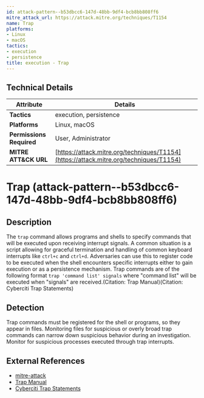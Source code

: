 ```yaml
---
id: attack-pattern--b53dbcc6-147d-48bb-9df4-bcb8bb808ff6
mitre_attack_url: https://attack.mitre.org/techniques/T1154
name: Trap
platforms:
- Linux
- macOS
tactics:
- execution
- persistence
title: execution - Trap
---
```


## Technical Details

| Attribute | Details |
|-----------|----------|
| **Tactics** | execution, persistence |
| **Platforms** | Linux, macOS |
| **Permissions Required** | User, Administrator |
| **MITRE ATT&CK URL** | [https://attack.mitre.org/techniques/T1154](https://attack.mitre.org/techniques/T1154) |

# Trap (attack-pattern--b53dbcc6-147d-48bb-9df4-bcb8bb808ff6)

## Description
The <code>trap</code> command allows programs and shells to specify commands that will be executed upon receiving interrupt signals. A common situation is a script allowing for graceful termination and handling of common  keyboard interrupts like <code>ctrl+c</code> and <code>ctrl+d</code>. Adversaries can use this to register code to be executed when the shell encounters specific interrupts either to gain execution or as a persistence mechanism. Trap commands are of the following format <code>trap 'command list' signals</code> where "command list" will be executed when "signals" are received.(Citation: Trap Manual)(Citation: Cyberciti Trap Statements)

## Detection
Trap commands must be registered for the shell or programs, so they appear in files. Monitoring files for suspicious or overly broad trap commands can narrow down suspicious behavior during an investigation. Monitor for suspicious processes executed through trap interrupts.

## External References
- [mitre-attack](https://attack.mitre.org/techniques/T1154)
- [Trap Manual](https://ss64.com/bash/trap.html)
- [Cyberciti Trap Statements](https://bash.cyberciti.biz/guide/Trap_statement)
